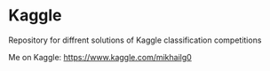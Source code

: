 # Kaggle

Repository for diffrent solutions of Kaggle classification competitions

Me on Kaggle: https://www.kaggle.com/mikhailg0
